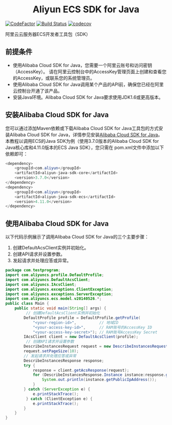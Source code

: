 <h1 align="center">Aliyun ECS SDK for Java</h1> 

[![CodeFactor](https://www.codefactor.io/repository/github/lihangqi/aliyun-java-sdk-ecs/badge)](https://www.codefactor.io/repository/github/lihangqi/aliyun-java-sdk-ecs)
[![Build Status](https://travis-ci.com/lihangqi/aliyun-java-sdk-ecs.svg?branch=master)](https://travis-ci.com/lihangqi/aliyun-java-sdk-ecs)
[![codecov](https://codecov.io/gh/lihangqi/aliyun-java-sdk-ecs/branch/master/graph/badge.svg)](https://codecov.io/gh/lihangqi/aliyun-java-sdk-ecs)

阿里云云服务器ECS开发者工具包（SDK）
## 前提条件
- 使用Alibaba Cloud SDK for Java，您需要一个阿里云账号和访问密钥（AccessKey）。 请在阿里云控制台中的AccessKey管理页面上创建和查看您的AccessKey，或联系您的系统管理员。
- 使用Alibaba Cloud SDK for Java调用某个产品的API前，确保您已经在阿里云控制台开通了该产品。
- 安装Java环境。Alibaba Cloud SDK for Java要求使用JDK1.6或更高版本。
## 安装Alibaba Cloud SDK for Java
您可以通过添加Maven依赖或下载Alibaba Cloud SDK for Java工具包的方式安装Alibaba Cloud SDK for Java，详情参见安装[Alibaba Cloud SDK for Java](https://help.aliyun.com/document_detail/52740.html?spm=a2c4g.11186623.2.16.586e2c44m4emJz#concept-mkk-vpj-zdb)。
本教程以调用ECS的Java SDK为例（使用3.7.0版本的Alibaba Cloud SDK for Java核心库和4.11.0版本的ECS Java SDK），您只需在 pom.xml文件中添加以下依赖即可：
```java
<dependency>
    <groupId>com.aliyun</groupId>
    <artifactId>aliyun-java-sdk-core</artifactId>
    <version>3.7.0</version>
</dependency>
<dependency>
    <groupId>com.aliyun</groupId>
    <artifactId>aliyun-java-sdk-ecs</artifactId>
    <version>4.11.0</version>
</dependency>
```
## 使用Alibaba Cloud SDK for Java
以下代码示例展示了调用Alibaba Cloud SDK for Java的三个主要步骤：

1. 创建DefaultAcsClient实例并初始化。
2. 创建API请求并设置参数。
3. 发起请求并处理应答或异常。

```java
package com.testprogram;
import com.aliyuncs.profile.DefaultProfile;
import com.aliyuncs.DefaultAcsClient;
import com.aliyuncs.IAcsClient;
import com.aliyuncs.exceptions.ClientException;
import com.aliyuncs.exceptions.ServerException;
import com.aliyuncs.ecs.model.v20140526.*;
public class Main {
    public static void main(String[] args) {
         // 创建DefaultAcsClient实例并初始化
        DefaultProfile profile = DefaultProfile.getProfile(
            "<your-region-id>",          // 地域ID
            "<your-access-key-id>",      // RAM账号的AccessKey ID
            "<your-access-key-secret>"); // RAM账号AccessKey Secret
        IAcsClient client = new DefaultAcsClient(profile);
         // 创建API请求并设置参数
        DescribeInstancesRequest request = new DescribeInstancesRequest();
        request.setPageSize(10);
        // 发起请求并处理应答或异常
        DescribeInstancesResponse response;
        try {
            response = client.getAcsResponse(request);
            for (DescribeInstancesResponse.Instance instance:response.getInstances()) {
                System.out.println(instance.getPublicIpAddress());
            }
        } catch (ServerException e) {
            e.printStackTrace();
         } catch (ClientException e) {
            e.printStackTrace();
        }
    }
}
```
